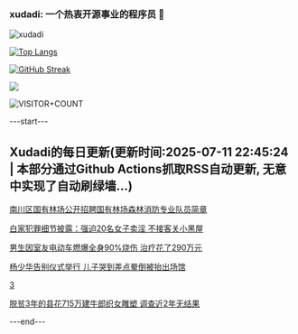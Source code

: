 ### xudadi: 一个热衷开源事业的程序员 👋

![xudadi](https://github-readme-stats-git-masterorgs-github-readme-stats-team.vercel.app/api?username=xudadi)

[![Top Langs](https://github-readme-stats.vercel.app/api/top-langs/?username=xudadi)](https://github.com/anuraghazra/github-readme-stats)

[![GitHub Streak](https://streak-stats.demolab.com?user=xudadi&locale=zh_Hans)](https://git.io/streak-stats)

![](https://raw.githubusercontent.com/xudadi/xudadi/main/assets/github-contribution-grid-snake.svg)

![VISITOR+COUNT](https://komarev.com/ghpvc/?username=xudadi&label=VISITOR+COUNT)


---start---

## Xudadi的每日更新(更新时间:2025-07-11 22:45:24 | 本部分通过Github Actions抓取RSS自动更新, 无意中实现了自动刷绿墙...)

[南川区国有林场公开招聘国有林场森林消防专业队员简章](https://www.gongkaoleida.com/article/2506009)

[白家犯罪细节披露：强迫20名女子卖淫 不接客关小黑屋](https://m.163.com/news/article/K46I63K6000189PS.html)

[男生因室友电动车燃爆全身90%烧伤 治疗花了290万元](https://m.163.com/news/article/K46J397S0514R9OJ.html)

[杨少华告别仪式举行 儿子哭到差点晕倒被抬出场馆](https://m.163.com/news/article/K46KDCNQ053469LG.html)

[3](https://m.163.com/touch/news/sub/domestic)

[脱贫3年的县花715万建牛郎织女雕塑 调查近2年无结果](https://m.163.com/news/article/K464IOFQ053469LG.html)

---end---
